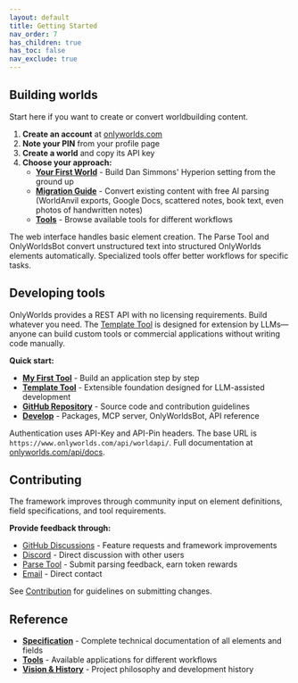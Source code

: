 ```yaml
---
layout: default
title: Getting Started
nav_order: 7
has_children: true
has_toc: false
nav_exclude: true
---
```

 
## Building worlds

Start here if you want to create or convert worldbuilding content.

1. **Create an account** at [onlyworlds.com](https://onlyworlds.com)
2. **Note your PIN** from your profile page
3. **Create a world** and copy its API key
4. **Choose your approach:**
   - **[Your First World](your-first-world/)** - Build Dan Simmons' Hyperion setting from the ground up
   - **[Migration Guide](migration-guide/)** - Convert existing content with free AI parsing (WorldAnvil exports, Google Docs, scattered notes, book text, even photos of handwritten notes)
   - **[Tools](/docs/tools/)** - Browse available tools for different workflows

The web interface handles basic element creation. The Parse Tool and OnlyWorldsBot convert unstructured text into structured OnlyWorlds elements automatically. Specialized tools offer better workflows for specific tasks.

## Developing tools

OnlyWorlds provides a REST API with no licensing requirements. Build whatever you need. The [Template Tool](https://github.com/OnlyWorlds/tool-template) is designed for extension by LLMs—anyone can build custom tools or commercial applications without writing code manually.

**Quick start:**
- **[My First Tool](/docs/develop/my-first-tool/)** - Build an application step by step
- **[Template Tool](https://github.com/OnlyWorlds/tool-template)** - Extensible foundation designed for LLM-assisted development
- **[GitHub Repository](https://github.com/OnlyWorlds/OnlyWorlds)** - Source code and contribution guidelines
- **[Develop](/docs/develop/)** - Packages, MCP server, OnlyWorldsBot, API reference

Authentication uses API-Key and API-Pin headers. The base URL is `https://www.onlyworlds.com/api/worldapi/`. Full documentation at [onlyworlds.com/api/docs](https://www.onlyworlds.com/api/docs).

## Contributing

The framework improves through community input on element definitions, field specifications, and tool requirements.

**Provide feedback through:**
- [GitHub Discussions](https://github.com/OnlyWorlds/OnlyWorlds/discussions) - Feature requests and framework improvements
- [Discord](https://discord.gg/twCjqvVBwb) - Direct discussion with other users
- [Parse Tool](https://onlyworlds.com/parse_tool) - Submit parsing feedback, earn token rewards
- [Email](mailto:info@onlyworlds.com) - Direct contact

See [Contribution](/docs/contribution/) for guidelines on submitting changes.

## Reference

- **[Specification](/docs/specification/)** - Complete technical documentation of all elements and fields
- **[Tools](/docs/tools/)** - Available applications for different workflows
- **[Vision & History](/docs/vision-history/)** - Project philosophy and development history